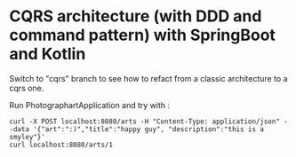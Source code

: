 # CQRS architecture (with DDD and command pattern)  with SpringBoot and Kotlin

Switch to "cqrs" branch to see how to refact from a classic architecture
to a cqrs one.



Run PhotographartApplication and try with : 

```
curl -X POST localhost:8080/arts -H "Content-Type: application/json" --data '{"art":":)","title":"happy guy", "description":"this is a smyley"}'
curl localhost:8080/arts/1
```
